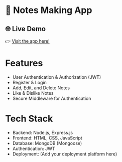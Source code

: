 # 📝 Notes Making App

## 🌐 Live Demo  
👉 [Visit the app here!](https://notes-making-x18u.onrender.com)

# Features
- User Authentication & Authorization (JWT)
- Register & Login
- Add, Edit, and Delete Notes
- Like & Dislike Notes
- Secure Middleware for Authentication

# Tech Stack
- Backend: Node.js, Express.js
- Frontend: HTML, CSS, JavaScript
- Database: MongoDB (Mongoose)
- Authentication: JWT
- Deployment: (Add your deployment platform here)
